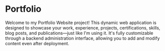 # Portfolio
Welcome to my Portfolio Website project! This dynamic web application is designed to showcase your work, experience, projects, certifications, skills, blog posts, and publications—just like I'm using it. It's fully customizable through a backend administration interface, allowing you to add and modify content even after deployment.
